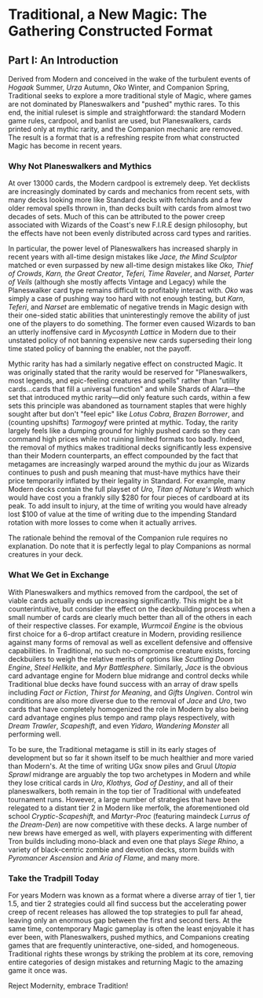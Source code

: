# Traditional, a New Magic: The Gathering Constructed Format
## Part I: An Introduction

Derived from Modern and conceived in the wake of the turbulent events of
*Hogaak* Summer, *Urza* Autumn, *Oko* Winter, and Companion Spring, Traditional
seeks to explore a more traditional style of Magic, where games are not
dominated by Planeswalkers and "pushed" mythic rares. To this end, the initial
ruleset is simple and straightforward: the standard Modern game rules,
cardpool, and banlist are used, but Planeswalkers, cards printed only at mythic
rarity, and the Companion mechanic are removed. The result is a format that is
a refreshing respite from what constructed Magic has become in recent years.

### Why Not Planeswalkers and Mythics

At over 13000 cards, the Modern cardpool is extremely deep. Yet decklists are
increasingly dominated by cards and mechanics from recent sets, with many decks
looking more like Standard decks with fetchlands and a few older removal spells
thrown in, than decks built with cards from almost two decades of sets. Much
of this can be attributed to the power creep associated with Wizards of the
Coast's new F.I.R.E design philosophy, but the effects have not been evenly
distributed across card types and rarities.

In particular, the power level of Planeswalkers has increased sharply in recent
years with all-time design mistakes like *Jace, the Mind Sculptor* matched or
even surpassed by new all-time design mistakes like *Oko, Thief of Crowds*,
*Karn, the Great Creator*, *Teferi, Time Raveler*, and *Narset, Parter of
Veils* (although she mostly affects Vintage and Legacy) while the Planeswalker
card type remains difficult to profitably interact with. *Oko* was simply a
case of pushing way too hard with not enough testing, but *Karn*, *Teferi*, and
*Narset* are emblematic of negative trends in Magic design with their one-sided
static abilities that uninterestingly remove the ability of just one of the
players to do something. The former even caused Wizards to ban an utterly
inoffensive card in *Mycosynth Lattice* in Modern due to their unstated policy
of not banning expensive new cards superseding their long time stated policy of
banning the enabler, not the payoff.

Mythic rarity has had a similarly negative effect on constructed Magic. It was
originally stated that the rarity would be reserved for "Planeswalkers, most
legends, and epic-feeling creatures and spells" rather than "utility
cards...cards that fill a universal function" and while Shards of Alara—the set
that introduced mythic rarity—did only feature such cards, within a few sets
this principle was abandoned as tournament staples that were highly sought
after but don't "feel epic" like *Lotus Cobra*, *Brazen Borrower*, and
(counting upshifts) *Tarmogoyf* were printed at mythic. Today, the rarity
largely feels like a dumping ground for highly pushed cards so they can command
high prices while not ruining limited formats too badly. Indeed, the removal of
mythics makes traditional decks significantly less expensive than their Modern
counterparts, an effect compounded by the fact that metagames are increasingly
warped around the mythic du jour as Wizards continues to push and push meaning
that must-have mythics have their price temporarily inflated by their legality
in Standard. For example, many Modern decks contain the full playset of *Uro,
Titan of Nature's Wrath* which would have cost you a frankly silly $280 for
four pieces of cardboard at its peak. To add insult to injury, at the time of
writing you would have already lost $100 of value at the time of writing due to
the impending Standard rotation with more losses to come when it actually
arrives.

The rationale behind the removal of the Companion rule requires no explanation.
Do note that it is perfectly legal to play Companions as normal creatures in
your deck.

### What We Get in Exchange

With Planeswalkers and mythics removed from the cardpool, the set of viable
cards actually ends up increasing significantly. This might be a bit
counterintuitive, but consider the effect on the deckbuilding process when a
small number of cards are clearly much better than all of the others in each of
their respective classes. For example, *Wurmcoil Engine* is the obvious first
choice for a 6-drop artifact creature in Modern, providing resilience against
many forms of removal as well as excellent defensive and offensive
capabilities. In Traditional, no such no-compromise creature exists, forcing
deckbuilers to weigh the relative merits of options like *Scuttling Doom
Engine*, *Steel Hellkite*, and *Myr Battlesphere*. Similarly, *Jace* is the
obvious card advantage engine for Modern blue midrange and control decks while
Traditional blue decks have found success with an array of draw spells
including *Fact or Fiction*, *Thirst for Meaning*, and *Gifts Ungiven*. Control
win conditions are also more diverse due to the removal of *Jace* and *Uro*,
two cards that have completely homogenized the role in Modern by also being
card advantage engines plus tempo and ramp plays respectively, with *Dream
Trawler*, *Scapeshift*, and even *Yidaro, Wandering Monster* all performing
well.

To be sure, the Traditional metagame is still in its early stages of
development but so far it shown itself to be much healthier and more varied
than Modern's. At the time of writing UGx snow piles and Gruul *Utopia Sprawl*
midrange are arguably the top two archetypes in Modern and while they lose
critical cards in *Uro*, *Klothys, God of Destiny*, and all of their
planeswalkers, both remain in the top tier of Traditional with undefeated
tournament runs. However, a large number of strategies that have been relegated
to a distant tier 2 in Modern like merfolk, the aforementioned old school
*Cryptic*-*Scapeshift*, and *Martyr*-*Proc* (featuring maindeck *Lurrus of the
Dream-Den*) are now competitive with these decks. A large number of new brews
have emerged as well, with players experimenting with different Tron builds
including mono-black and even one that plays *Siege Rhino*, a variety of
black-centric zombie and devotion decks, storm builds with *Pyromancer
Ascension* and *Aria of Flame*, and many more.

### Take the Tradpill Today

For years Modern was known as a format where a diverse array of tier 1, tier
1.5, and tier 2 strategies could all find success but the accelerating power
creep of recent releases has allowed the top strategies to pull far ahead,
leaving only an enormous gap between the first and second tiers. At the same
time, contemporary Magic gameplay is often the least enjoyable it has ever
been, with Planeswalkers, pushed mythics, and Companions creating games that
are frequently uninteractive, one-sided, and homogeneous. Traditional rights
these wrongs by striking the problem at its core, removing entire categories of
design mistakes and returning Magic to the amazing game it once was.

Reject Modernity, embrace Tradition!
